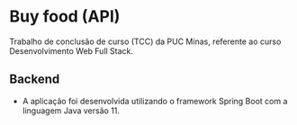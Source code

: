 # Buy food (API)

Trabalho de conclusão de curso (TCC) da PUC Minas, referente ao curso Desenvolvimento Web Full Stack.

## Backend
- A aplicação foi desenvolvida utilizando o framework Spring Boot com a linguagem Java versão 11.

